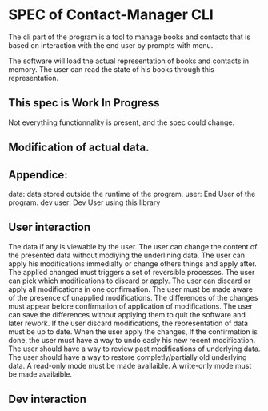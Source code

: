 # SPEC of Contact-Manager CLI

The cli part of the program is a tool to manage books and contacts that is based on interaction with the end user by prompts with menu.

The software will load the actual representation of books and contacts in memory.
The user can read the state of his books through this representation.

## This spec is Work In Progress

Not everything functionnality is present, and the spec could change.

## Modification of actual data.

## Appendice:

data: data stored outside the runtime of the program.
user: End User of the program.
dev user: Dev User using this library


## User interaction

The data if any is viewable by the user.
The user can change the content of the presented data without modiying the underlining data.
The user can apply his modifications immedialty or change others things and apply after.
The applied changed must triggers a set of reversible processes.
The user can pick which modifications to discard or apply.
The user can discard or apply all modifications in one confirmation.
The user must be made aware of the presence of unapplied modifications.
The differences of the changes must appear before confirmation of application of modifications.
The user can save the differences without applying them to quit the software and later rework.
If the user discard modifications, the representation of data must be up to date.
When the user apply the changes, 
If the confirmation is done, the user must have a way to undo easly his new recent modification.
The user should have a way to review past modifications of underlying data.
The user should have a way to restore completly/partially old underlying data.
A read-only mode must be made availaible.
A write-only mode must be made availaible.


## Dev interaction


